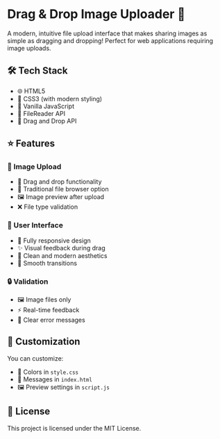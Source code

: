 # Drag & Drop Image Uploader 📄

A modern, intuitive file upload interface that makes sharing images as simple as dragging and dropping! Perfect for web applications requiring image uploads.

## 🛠️ Tech Stack

- 🌐 HTML5 
- 🎨 CSS3 (with modern styling)
- 🔧 Vanilla JavaScript
- 📁 FileReader API
- 🎯 Drag and Drop API

## ⭐ Features

### 📸 Image Upload
- 🎯 Drag and drop functionality
- 📁 Traditional file browser option
- 🖼️ Image preview after upload
- ❌ File type validation

### 🎨 User Interface
- 📱 Fully responsive design
- ✨ Visual feedback during drag
- 🎯 Clean and modern aesthetics
- 💫 Smooth transitions

### 🔒 Validation
- 🖼️ Image files only
- ⚡ Real-time feedback
- 🎯 Clear error messages

## 🎨 Customization

You can customize:
- 🎨 Colors in `style.css`
- 💬 Messages in `index.html`
- 🖼️ Preview settings in `script.js`

## 📄 License

This project is licensed under the MIT License.
